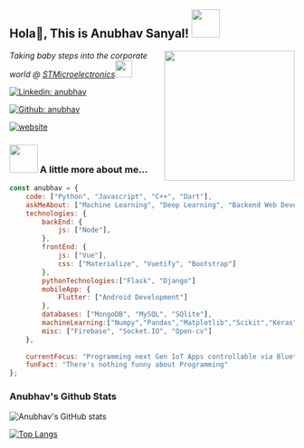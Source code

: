 <h2>Hola👋, This is Anubhav Sanyal! <img src="https://media.giphy.com/media/12oufCB0MyZ1Go/giphy.gif" width="50"></h2>
<img align='right' src="https://media.giphy.com/media/M9gbBd9nbDrOTu1Mqx/giphy.gif" width="230">
<p><em>Taking baby steps into the corporate world @ <a href="https://www.st.com/content/st_com/en.html">STMicroelectronics</a><img src="https://media.giphy.com/media/WUlplcMpOCEmTGBtBW/giphy.gif" width="30"> 
</em></p>

[![Linkedin: anubhav](https://img.shields.io/badge/LinkedIn-0077B5?style=for-the-badge&logo=linkedin&logoColor=white)](https://www.linkedin.com/in/anubhav-sanyal-424852192/)

[![Github: anubhav](https://img.shields.io/badge/GitHub-100000?style=for-the-badge&logo=github&logoColor=white)](https://github.com/Anubhav9)

[![website](https://img.shields.io/badge/Website-46a2f1.svg?&style=flat-square&logo=Google-Chrome&logoColor=white)](https://anubhav9.github.io/portfolio_v2/)




### <img src="https://media.giphy.com/media/VgCDAzcKvsR6OM0uWg/giphy.gif" width="50"> A little more about me...  

```javascript
const anubhav = {
    code: ["Python", "Javascript", "C++", "Dart"],
    askMeAbout: ["Machine Learning", "Deep Learning", "Backend Web Development", "Debating"],
    technologies: {
        backEnd: {
            js: ["Node"],
        },
        frontEnd: {
            js: ["Vue"],
            css: ["Materialize", "Vuetify", "Bootstrap"]
        },
        pythonTechnologies:["Flask", "Django"]
        mobileApp: {
            Flutter: ["Android Development"]
        },
        databases: ["MongoDB", "MySQL", "SQlite"],
        machineLearning:["Numpy","Pandas","Matplotlib","Scikit","Keras","TensorFlow","Pytorch"]
        misc: ["Firebase", "Socket.IO", "Open-cv"]
    },
    
    currentFocus: "Programming next Gen IoT Apps controllable via Bluetooth (BLE Mesh)",
    funFact: "There's nothing funny about Programming"
};
```

<h3>Anubhav's Github Stats</h3>

![Anubhav's GitHub stats](https://github-readme-stats.vercel.app/api?username=Anubhav9&show_icons=true&theme=radical&count_private=true)

[![Top Langs](https://github-readme-stats.vercel.app/api/top-langs/?username=Anubhav9&layout=compact)](https://github.com/anuraghazra/github-readme-stats)

